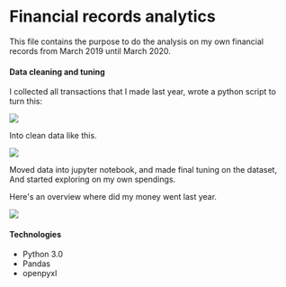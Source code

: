 # Financial records analytics
This file contains the purpose to do the analysis on my own financial records from March 2019 until March 2020.
#### Data cleaning and tuning
I collected all transactions that I made last year, wrote a python script to turn this:
<p>
    <img src="https://drive.google.com/uc?export=view&id=1vqB0d_24SQPc7LyqUNY_DuccQUqVdXKY" />
</p>

Into clean data like this.
<p>
    <img src="https://drive.google.com/uc?export=view&id=10-Hi7wivPfRE3C0XLzClkx8OIGtt1h4B" />
</p>

Moved data into jupyter notebook, and made final tuning on the dataset, And started exploring on my own spendings.

Here's an overview where did my money went last year.
<p>
    <img src="https://drive.google.com/uc?export=view&id=1YRHq2xd_4A8VkkAcRFOTA8h0HwwiEBBA" />
</p>

#### Technologies

<ul>
  <li>Python 3.0</li>
  <li>Pandas</li>
  <li>openpyxl</li>
</ul>
